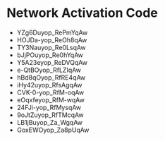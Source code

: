 # Network Activation Code
* YZg6Duyop_RePmYqAw
* HOJDa-yop_ReOh8qAw
* TY3Nauyop_Re0LsqAw
* bJjPOuyop_Re0hYqAw
* Y5A23eyop_ReDVQqAw
* e-QtBOyop_RfLZIqAw
* hBd8qOyop_RfRE4qAw
* iHy42uyop_RfsAgqAw
* CVK-0-yop_RfM-oqAw
* eOqxfeyop_RfM-wqAw
* 24FJi-yop_RfMysqAw
* 9oJtZuyop_RfTMcqAw
* LB1jBuyop_Za_WgqAw
* GoxEWOyop_Za8pUqAw